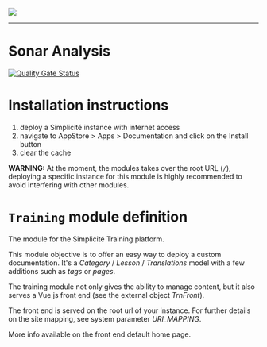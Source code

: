 <!--
 ___ _            _ _    _ _    __
/ __(_)_ __  _ __| (_)__(_) |_ /_/
\__ \ | '  \| '_ \ | / _| |  _/ -_)
|___/_|_|_|_| .__/_|_\__|_|\__\___|
            |_| 
-->
![](https://docs.simplicite.io//logos/logo250.png)
* * *

Sonar Analysis
====================

[![Quality Gate Status](https://sonarcloud.io/api/project_badges/measure?project=simplicitesoftware_module-training&metric=alert_status)](https://sonarcloud.io/summary/new_code?id=simplicitesoftware_module-training)

Installation instructions
====================

1. deploy a Simplicité instance with internet access
2. navigate to AppStore > Apps > Documentation and click on the Install button
3. clear the cache

**WARNING:** At the moment, the modules takes over the root URL (`/`), deploying a specific instance for this module is highly recommended to avoid interfering with other modules.

`Training` module definition
============================

The module for the Simplicité Training platform.

This module objective is to offer an easy way to deploy a custom documentation.
It's a *Category* / *Lesson* / *Translations* model with a few additions such as *tags* or *pages*.

The training module not only gives the ability to manage content, but it also serves a Vue.js front end (see the external object *TrnFront*).

The front end is served on the root url of your instance. For further details on the site mapping, see system parameter *URI_MAPPING*.

More info available on the front end default home page.
